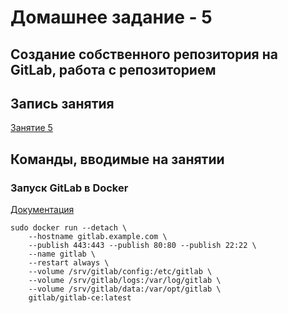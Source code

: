 # Домашнее задание - 5

## Создание собственного репозитория на GitLab, работа с репозиторием

## Запись занятия

[Занятие 5](https://meet76231018.adobeconnect.com/pgzcvujk2owx/)

## Команды, вводимые на занятии

### Запуск GitLab в Docker

[Документация](https://docs.gitlab.com/omnibus/docker/)

``` Shell
sudo docker run --detach \
    --hostname gitlab.example.com \
    --publish 443:443 --publish 80:80 --publish 22:22 \
    --name gitlab \
    --restart always \
    --volume /srv/gitlab/config:/etc/gitlab \
    --volume /srv/gitlab/logs:/var/log/gitlab \
    --volume /srv/gitlab/data:/var/opt/gitlab \
    gitlab/gitlab-ce:latest
```